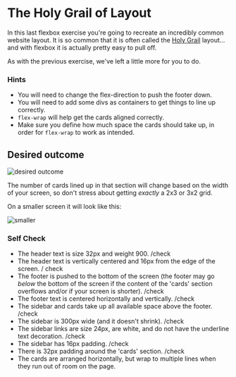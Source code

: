 # The Holy Grail of Layout

In this last flexbox exercise you're going to recreate an incredibly common website layout. It is so common that it is often called the [Holy Grail](https://www.google.com/search?q=holy+grail+layout&tbm=isch&sclient=img) layout... and with flexbox it is actually pretty easy to pull off.

As with the previous exercise, we've left a little more for you to do.

### Hints
- You will need to change the flex-direction to push the footer down.
- You will need to add some divs as containers to get things to line up correctly.
- `flex-wrap` will help get the cards aligned correctly.
-  Make sure you define how much space the cards should take up, in order for `flex-wrap` to work as intended.

## Desired outcome

![desired outcome](./desired-outcome.png)

The number of cards lined up in that section will change based on the width of your screen, so don't stress about getting _exactly_ a 2x3 or 3x2 grid.

On a smaller screen it will look like this:

![smaller](./desired-outcome-smaller.png)

### Self Check
- The header text is size 32px and weight 900. /check
- The header text is vertically centered and 16px from the edge of the screen. / check
- The footer is pushed to the bottom of the screen (the footer may go _below_ the bottom of the screen if the content of the 'cards' section overflows and/or if your screen is shorter). /check
- The footer text is centered horizontally and vertically. /check
- The sidebar and cards take up all available space above the footer. /check
- The sidebar is 300px wide (and it doesn't shrink). /check
- The sidebar links are size 24px, are white, and do not have the underline text decoration. /check
- The sidebar has 16px padding. /check
- There is 32px padding around the 'cards' section. /check
- The cards are arranged horizontally, but wrap to multiple lines when they run out of room on the page.
